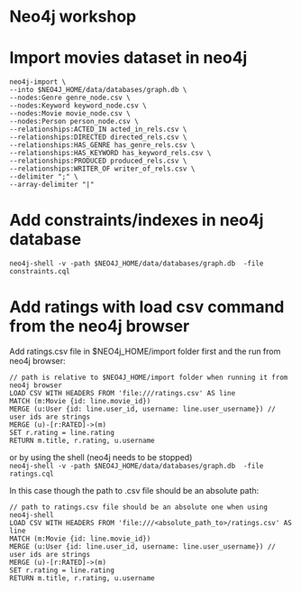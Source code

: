 Neo4j workshop
==============


# Import movies dataset in neo4j  

```
neo4j-import \
--into $NEO4J_HOME/data/databases/graph.db \
--nodes:Genre genre_node.csv \
--nodes:Keyword keyword_node.csv \
--nodes:Movie movie_node.csv \
--nodes:Person person_node.csv \
--relationships:ACTED_IN acted_in_rels.csv \
--relationships:DIRECTED directed_rels.csv \
--relationships:HAS_GENRE has_genre_rels.csv \
--relationships:HAS_KEYWORD has_keyword_rels.csv \
--relationships:PRODUCED produced_rels.csv \
--relationships:WRITER_OF writer_of_rels.csv \
--delimiter ";" \
--array-delimiter "|"
```

# Add constraints/indexes in neo4j database

`
neo4j-shell -v -path $NEO4J_HOME/data/databases/graph.db  -file constraints.cql
`

# Add ratings with  load csv command from the neo4j browser


Add ratings.csv file in $NEO4j_HOME/import folder first and the run from neo4j browser:  
```
// path is relative to $NEO4J_HOME/import folder when running it from neo4j browser
LOAD CSV WITH HEADERS FROM 'file:///ratings.csv' AS line
MATCH (m:Movie {id: line.movie_id})
MERGE (u:User {id: line.user_id, username: line.user_username}) // user ids are strings
MERGE (u)-[r:RATED]->(m)
SET r.rating = line.rating
RETURN m.title, r.rating, u.username
```

or by using the shell (neo4j needs to be stopped)  
`
neo4j-shell -v -path $NEO4J_HOME/data/databases/graph.db  -file ratings.cql
`

In this case though the path to .csv file should be an absolute path:  
```
// path to ratings.csv file should be an absolute one when using neo4j-shell
LOAD CSV WITH HEADERS FROM 'file:///<absolute_path_to>/ratings.csv' AS line
MATCH (m:Movie {id: line.movie_id})
MERGE (u:User {id: line.user_id, username: line.user_username}) // user ids are strings
MERGE (u)-[r:RATED]->(m)
SET r.rating = line.rating
RETURN m.title, r.rating, u.username
```
